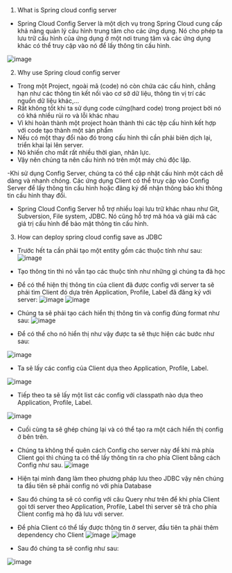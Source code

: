 1. What is Spring cloud config server
- Spring Cloud Config Server là một dịch vụ trong Spring Cloud cung cấp khả năng quản lý cấu hình trung tâm cho các ứng dụng. Nó cho phép ta lưu trữ cấu hình của ứng dụng ở một nơi trung tâm và các ứng dụng khác có thể truy cập vào nó để lấy thông tin cấu hình. 

![image](https://user-images.githubusercontent.com/103310499/227933891-a067417b-7c7a-4dd3-a989-5ce962171ad4.png)


2. Why use Spring cloud config server
- Trong một Project, ngoài mã (code) nó còn chứa các cấu hình, chẳng hạn như các thông tin kết nối vào cơ sở dữ liệu, thông tin vị trí các nguồn dữ liệu khác,...
- Rất không tốt khi ta sử dụng code cứng(hard code) trong project bởi nó có khá nhiều rủi ro và lỗi khác nhau
- Vì khi hoàn thành một project hoàn thành thì các tệp cấu hình kết hợp với code tạo thành một sản phẩm
- Nếu có một thay đổi nào đó trong cấu hình thì cần phải biên dịch lại, triển khai lại lên server.
- Nó khiến cho mất rất nhiều thời gian, nhân lực.
- Vậy nên chúng ta nên cấu hình nó trên một máy chủ độc lập. 

-Khi sử dụng Config Server, chúng ta có thể cập nhật cấu hình một cách dễ dàng và nhanh chóng. Các ứng dụng Client có thể truy cập vào Config Server để lấy thông tin cấu hình hoặc đăng ký để nhận thông báo khi thông tin cấu hình thay đổi.

- Spring Cloud Config Server hỗ trợ nhiều loại lưu trữ khác nhau như Git, Subversion, File system, JDBC. Nó cũng hỗ trợ mã hóa và giải mã các giá trị cấu hình để bảo mật thông tin cấu hình.

3. How can deploy spring cloud config save as JDBC
- Trước hết ta cần phải tạo một entity gồm các thuộc tính như sau:
![image](https://user-images.githubusercontent.com/103310499/227940283-2c8860c6-2fef-4eec-9d09-0f8e40b83dcd.png)


- Tạo thông tin thì nó vẫn tạo các thuộc tính như những gì chúng ta đã học

- Để có thể hiện thị thông tin của client đã được config với server ta sẽ phải tìm Client đó dựa trên Application, Profile, Label đã đăng ký với server:
![image](https://user-images.githubusercontent.com/103310499/227943186-1b683b3a-1018-469d-b905-231c50ff0e54.png)
![image](https://user-images.githubusercontent.com/103310499/227943227-b382f4df-9314-492f-bf79-1b94c7204062.png)


- Chúng ta sẽ phải tạo cách hiển thị thông tin và config đúng format như sau:
![image](https://user-images.githubusercontent.com/103310499/227947020-c3c7c5ce-0a7d-4b38-a62e-fadcc385f603.png)

- Để có thể cho nó hiển thị như vậy được ta sẽ thực hiện các bước như sau:

![image](https://user-images.githubusercontent.com/103310499/227947201-8dace47e-2078-4ab6-b159-5f54be6cdeb7.png)
- Ta sẽ lấy các config của Client dựa theo Application, Profile, Label.

![image](https://user-images.githubusercontent.com/103310499/227947473-86ec65fe-2bab-41b3-b6e1-e3fa79b6e076.png)
- Tiếp theo ta sẽ lấy một list các config với classpath nào  dựa theo Application, Profile, Label.

![image](https://user-images.githubusercontent.com/103310499/227947965-112bc7f9-2e69-4e32-9ba2-375187ed4d7a.png)
- Cuối cùng ta sẽ ghép chúng lại và có thể tạo ra một cách hiển thị config ở bên trên.


- Chúng ta không thể quên cách Config cho server này để khi mà phía Client gọi thì chúng ta có thể lấy thông tin ra cho phía Client bằng cách Config như sau.
![image](https://user-images.githubusercontent.com/103310499/227948336-1d6b011f-8e6c-4d8e-8f56-bd97de03daaf.png)
- Hiện tại mình đang làm theo phương pháp lưu theo JDBC vậy nên chúng ta đầu tiên sẽ phải config nó với phía Database
- Sau đó chúng ta sẽ có config với câu Query như trên để khi phía Client gọi tới server theo Application, Profile, Label thì server sẽ trả cho phía Client config mà họ đã lưu với server.

- Để phía Client có thể lấy được thông tin ở server, đầu tiên ta phải thêm dependency cho Client
![image](https://user-images.githubusercontent.com/103310499/227949026-3dd71c9f-9767-46f5-84e8-0ae2588f22d1.png)
![image](https://user-images.githubusercontent.com/103310499/227949113-5664390f-33d4-4d5a-9d3f-0259cf992f7a.png)

- Sau đó chúng ta sẽ config như sau:

![image](https://user-images.githubusercontent.com/103310499/227949233-2de62b5f-ba8a-4f10-8eb4-1ddfbf14bb1d.png)

